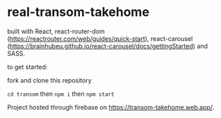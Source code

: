 # real-transom-takehome
built with React, react-router-dom (https://reactrouter.com/web/guides/quick-start), react-carousel (https://brainhubeu.github.io/react-carousel/docs/gettingStarted) and SASS.

to get started:

fork and clone this repository

`cd transom`
then 
`npm i`
 then
 `npm start`

Project hosted through firebase on https://transom-takehome.web.app/.


